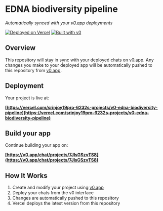 # EDNA biodiversity pipeline

*Automatically synced with your [v0.app](https://v0.app) deployments*

[![Deployed on Vercel](https://img.shields.io/badge/Deployed%20on-Vercel-black?style=for-the-badge&logo=vercel)](https://vercel.com/srinjoy19pro-6232s-projects/v0-edna-biodiversity-pipeline)
[![Built with v0](https://img.shields.io/badge/Built%20with-v0.app-black?style=for-the-badge)](https://v0.app/chat/projects/7JlsGSzvTS8)

## Overview

This repository will stay in sync with your deployed chats on [v0.app](https://v0.app).
Any changes you make to your deployed app will be automatically pushed to this repository from [v0.app](https://v0.app).

## Deployment

Your project is live at:

**[https://vercel.com/srinjoy19pro-6232s-projects/v0-edna-biodiversity-pipeline](https://vercel.com/srinjoy19pro-6232s-projects/v0-edna-biodiversity-pipeline)**

## Build your app

Continue building your app on:

**[https://v0.app/chat/projects/7JlsGSzvTS8](https://v0.app/chat/projects/7JlsGSzvTS8)**

## How It Works

1. Create and modify your project using [v0.app](https://v0.app)
2. Deploy your chats from the v0 interface
3. Changes are automatically pushed to this repository
4. Vercel deploys the latest version from this repository